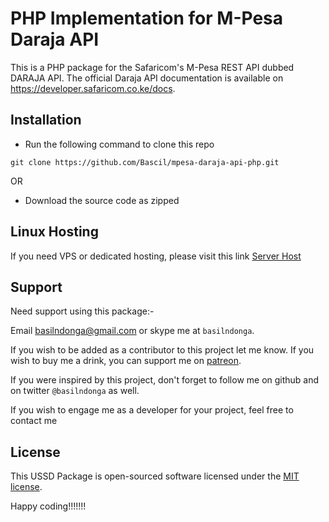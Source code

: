 # PHP Implementation for M-Pesa Daraja API

This is a PHP package for the Safaricom's M-Pesa REST API dubbed DARAJA API. The official Daraja API documentation is available on https://developer.safaricom.co.ke/docs.

## Installation

- Run the following command to clone this repo

```
git clone https://github.com/Bascil/mpesa-daraja-api-php.git

```

OR

- Download the source code as zipped

## Linux Hosting

If you need VPS or dedicated hosting, please visit this link [Server Host](https://serverhost53.com)

## Support

Need support using this package:-

Email basilndonga@gmail.com or skype me at `basilndonga`.

If you wish to be added as a contributor to this project let me know. If you wish to buy me a drink, you can support me on [patreon](https://www.patreon.com/bascil).

If you were inspired by this project, don't forget to follow me on github and on twitter `@basilndonga` as well.

If you wish to engage me as a developer for your project, feel free to contact me

## License

This USSD Package is open-sourced software licensed under the [MIT license](http://opensource.org/licenses/MIT).

Happy coding!!!!!!!
